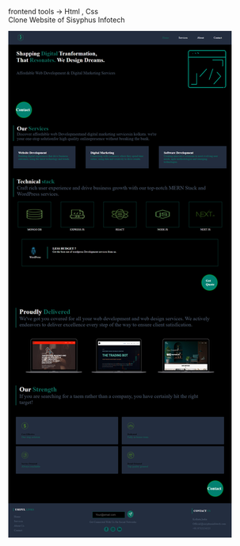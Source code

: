 frontend tools -> Html , Css  
Clone Website of Sisyphus Infotech  


![full Page](https://github.com/jayanto1608/Clone-Website/blob/main/sisyphus.png)